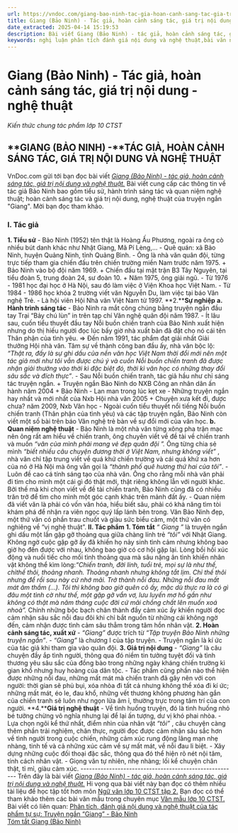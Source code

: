 ```yaml
---
url: https://vndoc.com/giang-bao-ninh-tac-gia-hoan-canh-sang-tac-gia-tri-noi-dung-nghe-thuat-291848
title: Giang (Bảo Ninh) - Tác giả, hoàn cảnh sáng tác, giá trị nội dung - nghệ thuật - Kiến thức chung tác phẩm lớp 10 CTST - VnDoc.com
date_extracted: 2025-04-14 15:19:53
description: Bài viết Giang (Bảo Ninh) - tác giả, hoàn cảnh sáng tác, giá trị nội dung và nghệ thuật cung cấp thêm một số thông tin về tác giả Bảo Ninh như sự nghiệp, quan điểm sáng tác và tác phẩm.
keywords: nghị luận phân tích đánh giá nội dung và nghệ thuật,bài văn nghị luận phân tích đánh giá nội dung và nghệ thuật,dàn ý phân tích đánh giá nội dung,dàn ý phân tích nội dung nghệ thuật,phân tích nội dung và nghệ thuật tác phẩm tự sự,tác phẩm tự sự hoặc tác phẩm kịch,giang bảo ninh,truyện ngắn giang,truyện ngắn giang bảo ninh,phân tích giang bảo ninh,phân tích truyện ngắn giang,tác giả bảo ninh,phong cách nghệ thuật bảo ninh,hoàn cảnh sáng tác giang bảo ninh,tóm tắt truyện ngắn giang bảo ninh
---
```


# Giang \(Bảo Ninh\) - Tác giả, hoàn cảnh sáng tác, giá trị nội dung - nghệ thuật
 _Kiến thức chung tác phẩm lớp 10 CTST_
## **GIANG \(BẢO NINH\) -****TÁC GIẢ, HOÀN CẢNH SÁNG TÁC, GIÁ TRỊ NỘI DUNG VÀ NGHỆ THUẬT**
VnDoc.com gửi tới bạn đọc bài viết [_Giang \(Bảo Ninh\) - tác giả, hoàn cảnh sáng tác, giá trị nội dung và nghệ thuật._](<https://vndoc.com/giang-bao-ninh-tac-gia-hoan-canh-sang-tac-gia-tri-noi-dung-nghe-thuat-291848?t=51>) Bài viết cung cấp các thông tin về tác giả Bảo Ninh bao gồm tiểu sử, hành trình sáng tác và quan niệm nghệ thuật; hoàn cảnh sáng tác và giá trị nội dung, nghệ thuật của truyện ngắn "Giang". Mời bạn đọc tham khảo.
### **I. Tác giả**
**1\. Tiểu sử**
\- Bảo Ninh \(1952\) tên thật là Hoàng Ấu Phương, ngoài ra ông cò nhiều bút danh khác như Nhật Giang, Mã Pí Lèng,…
\- Quê quán: xã Bảo Ninh, huyện Quảng Ninh, tỉnh Quảng Bình.
\- Ông là nhà văn quân đội, từng trực tiếp tham gia chiến đấu trên chiến trường miền Nam trước năm 1975.
\+ Bảo Ninh vào bộ đội năm 1969.
\+ Chiến đấu tại mặt trận B3 Tây Nguyên, tại tiểu đoàn 5, trung đoàn 24, sư đoàn 10.
\+ Năm 1975, ông giải ngũ.
\- Từ 1976 - 1981 học đại học ở Hà Nội, sau đó làm việc ở Viện Khoa học Việt Nam.
\- Từ 1984 - 1986 học khóa 2 trường viết văn Nguyễn Du, làm việc tại báo Văn nghệ Trẻ.
\- Là hội viên Hội Nhà văn Việt Nam từ 1997.
**2.****Sự nghiệp**
**a. Hành trình sáng tác**
\- Bảo Ninh ra mắt công chúng bằng truyện ngắn đầu tay Trại “Bảy chú lùn” in trên tạp chí Văn nghệ quân đội năm 1987.
\- Ít lâu sau, cuốn tiểu thuyết đầu tay Nỗi buồn chiến tranh của Bảo Ninh xuất hiện nhưng do thị hiếu người đọc lúc bấy giờ nhà xuất bản đã đặt cho nó cái tên Thân phận của tình yêu.
=> Đến năm 1991, tác phẩm đạt giải nhất Giải thưởng Hội nhà văn. Tâm sự về thành công ban đầu ấy, nhà văn bộc lộ: _“Thật ra, đấy là sự ghi dấu của nền văn học Việt Nam thời đổi mới nên một tác giả mới như tôi vẫn được chú ý và cuốn Nỗi buồn chiến tranh đã được nhận giải thưởng vào thời kì đặc biệt đó, thời kì văn học có những thay đổi sâu sắc và đích thực”_.
\- Sau Nỗi buồn chiến tranh, tác giả hầu như chỉ sáng tác truyện ngắn.
\+ Truyện ngắn Bảo Ninh do NXB Công an nhân dân ấn hành năm 2004
\+ Bảo Ninh - Lan man trong lúc kẹt xe - Những truyện ngắn hay nhất và mới nhất của Nxb Hội nhà văn 2005
\+ Chuyện xưa kết đi, được chưa? năm 2009, Nxb Văn học
\- Ngoài cuốn tiểu thuyết nổi tiếng Nỗi buồn chiến tranh \(Thân phận của tình yêu\) và các tập truyện ngắn, Bảo Ninh còn viết một số bài trên báo Văn nghệ trẻ bàn về sự đổi mới của văn học.
**b. Quan niệm nghệ thuật**
\- Bảo Ninh là một nhà văn từng xông pha trận mạc nên ông rất am hiểu về chiến tranh, ông chuyên viết về đề tài về chiến tranh và muốn _“văn của mình phải mang vẻ đẹp quân đội_ _”._ Ông từng chia sẻ mình _“biết nhiều câu chuyện đương thời ở Việt Nam, nhưng không viết”_ , nhà văn chỉ tập trung viết về quá khứ chiến trường và cái quá khứ xa hơn của nó ở Hà Nội mà ông vẫn gọi là _“thành phố quê hương thứ hai của tôi”_.
\- Luôn đề cao cá tính sáng tạo của nhà văn. Ông cho rằng mỗi nhà văn phải đi tìm cho mình một cái gì đó thật mới, thật riêng không lẫn với người khác. Bởi thế mà khi chọn viết về đề tài chiến tranh, Bảo Ninh cũng đã có nhiều trăn trở để tìm cho mình một góc cạnh khác trên mảnh đất ấy.
\- Quan niệm đã viết văn là phải có vốn văn hóa, hiểu biết sâu, phải có khả năng tìm tòi khám phá để nhận ra viên ngọc quý lấp lánh bên trong. Văn Bảo Ninh đẹp, một thứ văn có phần trau chuốt và giàu sức biểu cảm, một thứ văn có nghiêng về “vị nghệ thuật”.
**II. Tác phẩm**
**1\. Tóm tắt**
 _“_ _Giang_ _”_ là truyện ngắn ghi dấu một lần gặp gỡ thoảng qua giữa chàng lính trẻ _“tôi”_ với Nhật Giang. Không ngờ cuộc gặp gỡ ấy đã khiến họ nảy sinh tình cảm nhưng không bao giờ họ đến được với nhau, không bao giờ có cơ hội gặp lại. Lòng bồi hồi xúc động và nuối tiếc cho mối tình thoảng qua mà sâu nặng ân tình khiến nhân vật không thể kìm lòng:_“Chiến tranh, đời lính, tuổi trẻ, mọi sự là như thế, chỉthế thôi, thoảng nhanh. Thoảng nhanh nhưng không tắt lịm. Chỉ thế thôi nhưng để rồi sau này cứ nhớ mãi. Trở thành nỗi đau. Những nỗi đau mất mát âm thầm \(…\). Tôi thì không bao giờ quên cô ấy, mặc dù thực ra là có gì đâu một tình cờ như thế, một gặp gỡ vẩn vơ, lưu luyến mơ hồ gần như không có thật mà năm tháng cuộc đời cứ mãi chồng chất lên muốn xoá nhoà”._ Chính những bộc bạch chân thành đầy cảm xúc ấy khiến người đọc cảm nhận sâu sắc nỗi đau đôi khi chỉ bắt nguồn từ những cái không ngờ đến, cảm nhận được tình cảm sâu thẳm trong tâm hồn nhân vật.
**2\. Hoàn cảnh sáng tác, xuất xứ**
\- _“Giang”_ được trích từ _“Tập truyện Bảo Ninh những truyện ngắn”_.
\- _“Giang”_ là chương I của tập truyện.
\- Truyện ngắn là kí ức của tác giả khi tham gia vào quân đội.
**3\. Giá trị nội dung**
\- _“Giang”_ là câu chuyện đầy ắp tình người, thông qua đó niềm tin tưởng tuyệt đối và tình thương yêu sâu sắc của đồng bào trong những ngày kháng chiến trường kì gian khổ nhưng huy hoàng của dân tộc.
\- Tác phẩm cũng phần nào thể hiện được những nỗi đau, những mất mát mà chiến tranh đã gây nên với con người: thời gian sẽ phủ bụi, xóa nhòa đi tất cả nhưng không thể xóa đi kí ức; những mất mát, éo le, đau khổ, những vết thương không phương hàn gắn của chiến tranh sẽ luôn như ngọn lửa âm ỉ, thường trực trong tâm trí của con người.
**4.****Giá trị nghệ thuật**
\- Về tình huống truyện, đó là tình huống nhỏ bé tưởng chừng vô nghĩa nhưng lại để lại ấn tượng, dư vị khó phai nhòa.
\- Lựa chọn ngôi kể thứ nhất, điểm nhìn của nhân vật _“tôi”_ , câu chuyện càng thêm phần trải nghiệm, chân thực, người đọc được cảm nhận sâu sắc hơn về tình người trong cuộc chiến, những cảm xúc rung động lãng mạn nhẹ nhàng, tinh tế và cả những xúc cảm về sự mất mát, về nỗi đau li biệt.
\- Xây dựng những cuộc đối thoại đặc sắc, thông qua đó thể hiện rõ nét nội tâm, tính cách nhân vật.
\- Giọng văn tự nhiên, nhẹ nhàng; lối kể chuyện chân thật, tỉ mỉ, giàu cảm xúc.
_\-------------------------------------------------------_
Trên đây là bài viết [_Giang \(Bảo Ninh\) - tác giả, hoàn cảnh sáng tác, giá trị nội dung và nghệ thuật._](<https://vndoc.com/giang-bao-ninh-tac-gia-hoan-canh-sang-tac-gia-tri-noi-dung-nghe-thuat-291848?t=51>) Hi vọng qua bài viết này bạn đọc có thêm nhiều tài liệu để học tập tốt hơn môn [Ngữ văn lớp 10 CTST tập 2.](<https://vndoc.com/ngu-van-10-chan-troi-sang-tao-tap2>) Bạn đọc có thể tham khảo thêm các bài văn mẫu trong chuyên mục [Văn mẫu lớp 10 CTST. ](<https://vndoc.com/van-mau-lop-10-ctst>)
Bài viết có liên quan:
[Phân tích, đánh giá nội dung và nghệ thuật của tác phẩm tự sự: Truyện ngắn “Giang” - Bảo Ninh](<https://vndoc.com/phan-tich-danh-gia-noi-dung-va-nghe-thuat-cua-tac-pham-tu-su-truyen-ngan-giang-bao-ninh-289913>)  
[Tóm tắt Giang \(Bảo Ninh\)](<https://vndoc.com/tom-tat-giang-279414>)
